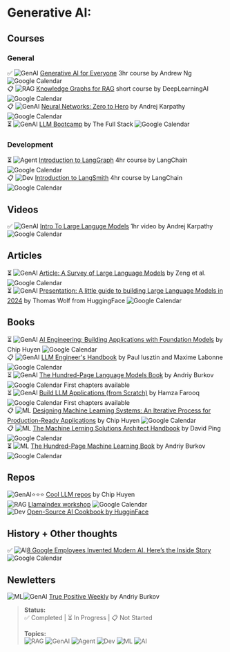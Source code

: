 # Generative AI:

## Courses

### General
✅ ![GenAI](https://img.shields.io/badge/-GenAI-ffffff?style=flat&color=000000) [Generative AI for Everyone](https://www.deeplearning.ai/courses/generative-ai-for-everyone/) 3hr course by Andrew Ng  ![Google Calendar](https://img.shields.io/badge/-Nov_2023-ffffff?style=flat&logo=google-calendar&logoColor=4285F4) \
📋 ![RAG](https://img.shields.io/badge/-RAG-2c699a?style=flat) [Knowledge Graphs for RAG](https://www.deeplearning.ai/short-courses/knowledge-graphs-rag/) short course by DeepLearningAI ![Google Calendar](https://img.shields.io/badge/-Mar_2024-ffffff?style=flat&logo=google-calendar&logoColor=4285F4) \
📋 ![GenAI](https://img.shields.io/badge/-GenAI-ffffff?style=flat&color=000000) [Neural Networks: Zero to Hero](https://karpathy.ai/zero-to-hero.html) by Andrej Karpathy ![Google Calendar](https://img.shields.io/badge/-2022--2024-ffffff?style=flat&logo=google-calendar&logoColor=4285F4) \
⏳ ![GenAI](https://img.shields.io/badge/-GenAI-ffffff?style=flat&color=000000) [LLM Bootcamp](https://fullstackdeeplearning.com/llm-bootcamp/spring-2023/)  by The Full Stack ![Google Calendar](https://img.shields.io/badge/-May_2023-ffffff?style=flat&logo=google-calendar&logoColor=4285F4) 

### Development
⏳ ![Agent](https://img.shields.io/badge/-Agent-ffffff?style=flat&color=8A2BE2) [Introduction to LangGraph](https://academy.langchain.com/courses/intro-to-langgraph) 4hr course by LangChain ![Google Calendar](https://img.shields.io/badge/-Sept_2024-ffffff?style=flat&logo=google-calendar&logoColor=4285F4) \
📋 ![Dev](https://img.shields.io/badge/-Dev-2962ff?style=flat) [Introduction to LangSmith](https://academy.langchain.com/courses/intro-to-langsmith) 4hr course by LangChain ![Google Calendar](https://img.shields.io/badge/-Dec_2024-ffffff?style=flat&logo=google-calendar&logoColor=4285F4)

## Videos
✅ ![GenAI](https://img.shields.io/badge/-GenAI-ffffff?style=flat&color=000000) [Intro To Large Languge Models](https://youtu.be/zjkBMFhNj_g?si=g7B02MUFqoSIvuUO) 1hr video by Andrej Karpathy ![Google Calendar](https://img.shields.io/badge/-Nov_2023-ffffff?style=flat&logo=google-calendar&logoColor=4285F4) 


## Articles

⏳ ![GenAI](https://img.shields.io/badge/-GenAI-ffffff?style=flat&color=000000) [Article: A Survey of Large Language Models](https://arxiv.org/pdf/2303.18223.pdf)  by Zeng et al. ![Google Calendar](https://img.shields.io/badge/-Oct_2024-ffffff?style=flat&logo=google-calendar&logoColor=4285F4) \
⏳ ![GenAI](https://img.shields.io/badge/-GenAI-ffffff?style=flat&color=000000) [Presentation: A little guide to building Large Language Models in 2024](https://docs.google.com/presentation/d/1IkzESdOwdmwvPxIELYJi8--K3EZ98_cL6c5ZcLKSyVg/edit#slide=id.p) by Thomas Wolf from HuggingFace ![Google Calendar](https://img.shields.io/badge/-Mar_2024-ffffff?style=flat&logo=google-calendar&logoColor=4285F4)

## Books
⏳ ![GenAI](https://img.shields.io/badge/-GenAI-ffffff?style=flat&color=000000) [AI Engineering: Building Applications with Foundation Models](https://www.amazon.com/AI-Engineering-Building-Applications-Foundation/dp/1098166302/ref=sr_1_3?dib=eyJ2IjoiMSJ9.29d3zXlbjkjfzj-S1rS3rB53YZ5SORVjRav_iCdal-XbpRp_JIUkfcGfHWZGh2Hr7WXcmEUhR5m1Zot8QREA4a3ClZgLCs6GTqbeIDGWpF1RANSXwSMWDDq8UX59K_2Mjigx0dxKtYNNBVHdcqIesY3A61GkfAmhhO1-E4CG1FBwkgknAcjVgRz8s-cQF6Pm9E_lvJP6VLn6BhDFx6oAdQv6W7nNGpGqNQmffEJThOc.9Ienm0DOG26cTmFibMA-83JFDezH_XfpuCgJ-pztYGE&dib_tag=se&keywords=ai+engineering&qid=1736479239&sr=8-3) by Chip Huyen ![Google Calendar](https://img.shields.io/badge/-Jan_2025-ffffff?style=flat&logo=google-calendar&logoColor=4285F4) \
📋 ![GenAI](https://img.shields.io/badge/-GenAI-ffffff?style=flat&color=000000) [LLM Engineer's Handbook](https://www.amazon.com/LLM-Engineers-Handbook-engineering-production/dp/1836200072/ref=sr_1_1?crid=22U13LNDNZQSJ&dib=eyJ2IjoiMSJ9.9aGXn6xGorwhpBZedby-9xE1HiT8mmO6mYpNs6L32lU7S_eDaRnOQG3h9alkwaA1AU7nnpWpiLGYbb98ehl44pr8wlshN1iVPKC0YgzdfU0PC4cdyp_kgTeWKaE1fG59-qTvBc2lkyhRunNYh4315nOUo1S7miLEX0IrLTK71aAJNDRT_DA7IojsH7ArnbtRcZq_gQ8A2szlLGL60ppfkrWCBMpKbUi9965PWbIcvws.42f8wBylCjKK0Lspgq7DBMhlTlBPyW7IUQUcrsMP1po&dib_tag=se&keywords=llm+engineer%27s+handbook&qid=1736479833&sprefix=LLM%2Caps%2C310&sr=8-1) by Paul Iusztin and Maxime Labonne ![Google Calendar](https://img.shields.io/badge/-Oct_2024-ffffff?style=flat&logo=google-calendar&logoColor=4285F4) \
⏳ ![GenAI](https://img.shields.io/badge/-GenAI-ffffff?style=flat&color=000000) [The Hundred-Page Language Models Book](https://www.thelmbook.com/) by Andriy Burkov ![Google Calendar](https://img.shields.io/badge/-2025-ffffff?style=flat&logo=google-calendar&logoColor=4285F4) First chapters available\
⏳ ![GenAI](https://img.shields.io/badge/-GenAI-ffffff?style=flat&color=000000) [Build LLM Applications (from Scratch)](https://www.manning.com/books/build-llm-applications-from-scratch) by Hamza Farooq ![Google Calendar](https://img.shields.io/badge/-2025-ffffff?style=flat&logo=google-calendar&logoColor=4285F4) First chapters available\
📋 ![ML](https://img.shields.io/badge/-ML-16a34a?style=flat) [Designing Machine Learning Systems: An Iterative Process for Production-Ready Applications](https://www.amazon.com/Designing-Machine-Learning-Systems-Production-Ready/dp/1098107969/ref=sr_1_1?crid=41EKQ12J9PZE&dib=eyJ2IjoiMSJ9.OBDpLaGfjPFym8EGEjKYAmh-ma6yOctFVEu8eobu-8DM5HI6v9wDB-krVbOHxXOdtnErUQLH4zikv4QeNa6Zo5x7pgyYBMZvAYPggZi8SuX_JczaAJyI5n5qKrdJayx81nc-hHJTaD6Zue3hMizJ2zmb6lS1EZtKtrWTmm7cr7rLm7HhxVn4gxEsODXALbDDUQLPukB-L2yEm9SRJKo58zTciuSNGw-uT2v_lawnEXg.4f9DChbW6Zn1zA1fOI4wYWLacM8oe1JuRzeGHBbLoTQ&dib_tag=se&keywords=designing+machine+learning+systems&qid=1736479405&sprefix=designin+machine+learning+system%2Caps%2C155&sr=8-1) by Chip Huyen 
![Google Calendar](https://img.shields.io/badge/-May_2022-ffffff?style=flat&logo=google-calendar&logoColor=4285F4) \
📋 ![ML](https://img.shields.io/badge/-ML-16a34a?style=flat) [The Machine Lerning Solutions Architect Handbook](https://www.amazon.com/Machine-Learning-Solutions-Architect-Handbook/dp/1805122509/ref=sr_1_1?crid=WZ7JHVH51RP&dib=eyJ2IjoiMSJ9.Xc-EY8KghU0SadkPmB6W-tkAh6GLCbs7oF1VdVg8ZhDmBoPoREoQ5niym-umEzTzmfbHvd-m9OiYvWKKH8-IOn-lZbDW-h61ZRsf5tZEAl7Cz_V2Vv51J1MPc-scU_5zMU9Yqm0SqJiL7XlbfXnlkiTF_A0iFy7UCoJA2F4t7z7vWHU2Ob687g8erkTY1hBdNsvVWM1vvutgG9fQyqWvFbZT68mJ8Ow9APJIKKz7kFA.rlzyNJRzxsdahLGg_dhmW-ieJvHu0trdoSAlJF7x6Xs&dib_tag=se&keywords=the+machine+learning+solutions+architect+handbook&qid=1736480130&sprefix=the+machine+learning+solutions+architect+handbook%2Caps%2C268&sr=8-1) by David Ping ![Google Calendar](https://img.shields.io/badge/-Apr_2024-ffffff?style=flat&logo=google-calendar&logoColor=4285F4) \
⏳ ![ML](https://img.shields.io/badge/-ML-16a34a?style=flat) [The Hundred-Page Machine Learning Book](https://www.amazon.com/Hundred-Page-Machine-Learning-Book/dp/1777005477/ref=sr_1_1?crid=2UU71D4HLR55I&dib=eyJ2IjoiMSJ9.oJGRlz8xmhd2WZALdvUjYDAZ9NQbKAQO8tl1eD9OvDksNA1sKUowEb8I0uxKwUa6PTmJYp_8-t05ZQwRVOdl7nVNP6eGIsecEh4aytXZZGx919B8YQrkF0CWPBWIKcEC-pRiiEAoSpDBgD5L3UYnTa5QDCxwqTZrQDItwjOptSB8w3x-DY712wAd5BI0TrXb7t2x0qti63UajocvuTuXRDhhWrMe7jU2uHi_OsI8ERI.QYVi3QAYsof_pLlvIfS55JzrkUw19YG_NJ5xQcMh8hw&dib_tag=se&keywords=the+hundred+page+machine+learning+book&qid=1736480177&sprefix=the+hundred+%2Caps%2C213&sr=8-1) by Andriy Burkov ![Google Calendar](https://img.shields.io/badge/-2019-ffffff?style=flat&logo=google-calendar&logoColor=4285F4)

## Repos 
![GenAI](https://img.shields.io/badge/-GenAI-ffffff?style=flat&color=000000)⭐⭐⭐ [Cool LLM repos](https://github.com/stars/chiphuyen/lists/cool-llm-repos) by Chip Huyen \
![RAG](https://img.shields.io/badge/-RAG-2c699a?style=flat) [LlamaIndex workshop](https://github.com/run-llama/ai-engineer-workshop) ![Google Calendar](https://img.shields.io/badge/-Oct_2023-ffffff?style=flat&logo=google-calendar&logoColor=4285F4) \
![Dev](https://img.shields.io/badge/-Dev-2962ff?style=flat) [Open-Source AI Cookbook by HugginFace](https://huggingface.co/learn/cookbook/index)

## History + Other thoughts
✅ ![AI](https://img.shields.io/badge/-AI-ff6b6b?style=flat)[8 Google Employees Invented Modern AI. Here’s the Inside Story](https://wired.com/story/eight-google-employees-invented-modern-ai-transformers-paper/) ![Google Calendar](https://img.shields.io/badge/-Mar_2024-ffffff?style=flat&logo=google-calendar&logoColor=4285F4)

## Newletters

![ML](https://img.shields.io/badge/-ML-16a34a?style=flat)![GenAI](https://img.shields.io/badge/-GenAI-ffffff?style=flat&color=000000) [True Positive Weekly](https://aiweekly.substack.com/) by Andriy Burkov 

>**Status:**  
>✅ Completed  | ⏳ In Progress  | 📋 Not Started  
>
>**Topics:**  
>![RAG](https://img.shields.io/badge/-RAG-2c699a?style=flat)
>![GenAI](https://img.shields.io/badge/-GenAI-ffffff?style=flat&color=000000)
>![Agent](https://img.shields.io/badge/-Agent-ffffff?style=flat&color=8A2BE2)
>![Dev](https://img.shields.io/badge/-Dev-2962ff?style=flat)
>![ML](https://img.shields.io/badge/-ML-16a34a?style=flat)
>![AI](https://img.shields.io/badge/-AI-ff6b6b?style=flat)